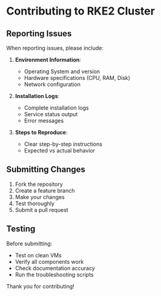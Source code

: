 # Contributing to RKE2 Cluster

## Reporting Issues

When reporting issues, please include:

1. **Environment Information**:
   - Operating System and version
   - Hardware specifications (CPU, RAM, Disk)
   - Network configuration

2. **Installation Logs**:
   - Complete installation logs
   - Service status output
   - Error messages

3. **Steps to Reproduce**:
   - Clear step-by-step instructions
   - Expected vs actual behavior

## Submitting Changes

1. Fork the repository
2. Create a feature branch
3. Make your changes
4. Test thoroughly
5. Submit a pull request

## Testing

Before submitting:
- Test on clean VMs
- Verify all components work
- Check documentation accuracy
- Run the troubleshooting scripts

Thank you for contributing!
